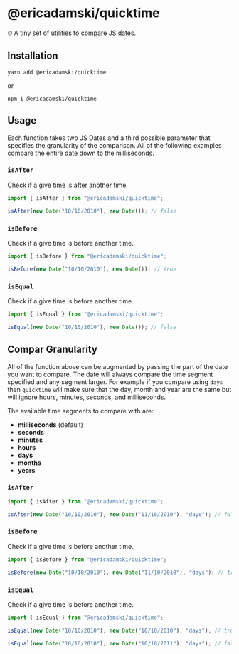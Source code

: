 # @ericadamski/quicktime

⏱ A tiny set of utilities to compare JS dates.

## Installation

```
yarn add @ericadamski/quicktime
```

or

```
npm i @ericadamski/quicktime
```

## Usage

Each function takes two JS Dates and a third possible parameter that specifies the granularity of the comparison. All of the following examples compare the entire date down to the milliseconds.

### `isAfter`

Check if a give time is after another time.

```javascript
import { isAfter } from "@ericadamski/quicktime";

isAfter(new Date("10/10/2010"), new Date()); // false
```

### `isBefore`

Check if a give time is before another time.

```javascript
import { isBefore } from "@ericadamski/quicktime";

isBefore(new Date("10/10/2010"), new Date()); // true
```

### `isEqual`

Check if a give time is before another time.

```javascript
import { isEqual } from "@ericadamski/quicktime";

isEqual(new Date("10/10/2010"), new Date()); // false
```

## Compar Granularity

All of the function above can be augmented by passing the part of the date you want to compare. The date will always compare the time segment specified and any segment larger. For example if you compare using `days` then `quicktime` will make sure that the day, month and year are the same but will ignore hours, minutes, seconds, and milliseconds.

The available time segments to compare with are:

- **milliseconds** (default)
- **seconds**
- **minutes**
- **hours**
- **days**
- **months**
- **years**

### `isAfter`

```javascript
import { isAfter } from "@ericadamski/quicktime";

isAfter(new Date("10/10/2010"), new Date("11/10/2010"), "days"); // false
```

### `isBefore`

Check if a give time is before another time.

```javascript
import { isBefore } from "@ericadamski/quicktime";

isBefore(new Date("10/10/2010"), new Date("11/10/2010"), "days"); // true
```

### `isEqual`

Check if a give time is before another time.

```javascript
import { isEqual } from "@ericadamski/quicktime";

isEqual(new Date("10/10/2010"), new Date("10/10/2010"), "days"); // true

isEqual(new Date("10/10/2010"), new Date("10/10/2011"), "days"); // false
```
